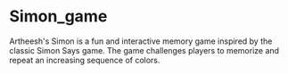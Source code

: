 # Simon_game
Artheesh's Simon is a fun and interactive memory game inspired by the classic Simon Says game. The game challenges players to memorize and repeat an increasing sequence of colors.

